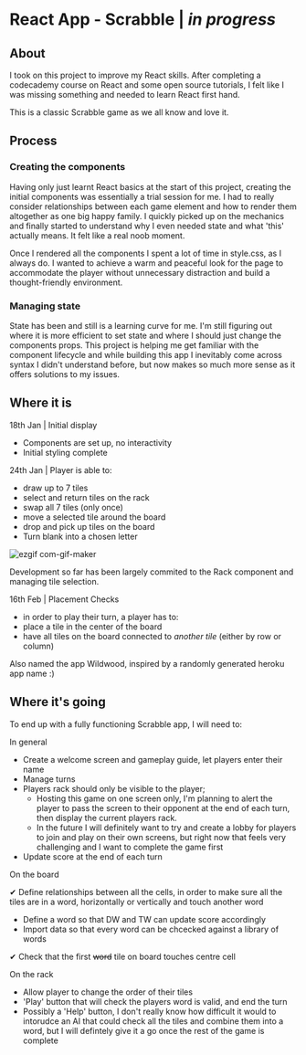 # React App - Scrabble | *in progress*

## About

I took on this project to improve my React skills. After completing a codecademy course on React and some open source tutorials, I felt like I was missing something and needed to learn React first hand. 

This is a classic Scrabble game as we all know and love it. 

## Process

### Creating the components

Having only just learnt React basics at the start of this project, creating the initial components was essentially a trial session for me. I had to really consider relationships between each game element and how to render them altogether as one big happy family. I quickly picked up on the mechanics and finally started to understand why I even needed state and what 'this' actually means. It felt like a real noob moment. 

Once I rendered all the components I spent a lot of time in style.css, as I always do. I wanted to achieve a warm and peaceful look for the page to accommodate the player without unnecessary distraction and build a thought-friendly environment. 

### Managing state

State has been and still is a learning curve for me. I'm still figuring out where it is more efficient to set state and where I should just change the components props. This project is helping me get familiar with the component lifecycle and while building this app I inevitably come across syntax I didn't understand before, but now makes so much more sense as it offers solutions to my issues. 

## Where it is

18th Jan | Initial display

- Components are set up, no interactivity
- Initial styling complete

24th Jan | Player is able to:
 
 - draw up to 7 tiles
 - select and return tiles on the rack
 - swap all 7 tiles (only once)
 - move a selected tile around the board
 - drop and pick up tiles on the board
 - Turn blank into a chosen letter
 
 ![ezgif com-gif-maker](https://user-images.githubusercontent.com/76661777/214288966-17a839dc-29d7-44df-ad15-4056078d6dc0.gif)

Development so far has been largely commited to the Rack component and managing tile selection.


16th Feb | Placement Checks

 - in order to play their turn, a player has to:
 - place a tile in the center of the board
 - have all tiles on the board connected to *another tile* (either by row or column)

Also named the app Wildwood, inspired by a randomly generated heroku app name :)

## Where it's going

To end up with a fully functioning Scrabble app, I will need to:

In general

- Create a welcome screen and gameplay guide, let players enter their name
- Manage turns
- Players rack should only be visible to the player; 
  - Hosting this game on one screen only, I'm planning to alert the player to pass the screen to their opponent at the end of each turn, then display the current players rack. 
  - In the future I will definitely want to try and create a lobby for players to join and play on their own screens, but right now that feels very challenging and I want to complete the game first
- Update score at the end of each turn

On the board

✔ Define relationships between all the cells, in order to make sure all the tiles are in a word, horizontally or vertically and touch another word
- Define a word so that DW and TW can update score accordingly
- Import data so that every word can be chcecked against a library of words

✔ Check that the first ~~word~~ tile on board touches centre cell

On the rack

- Allow player to change the order of their tiles
- 'Play' button that will check the players word is valid, and end the turn
- Possibly a 'Help' button, I don't really know how difficult it would to intorudce an AI that could check all the tiles and combine them into a word, but I will defintely give it a go once the rest of the game is complete
